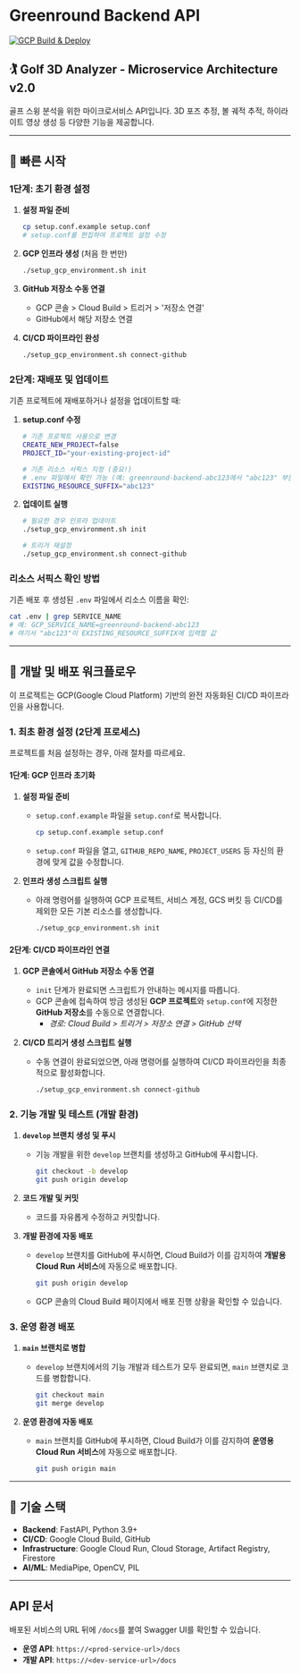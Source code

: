 # Greenround Backend API

[![GCP Build & Deploy](https://github.com/EON-LEE/greenround/actions/workflows/gcp-deploy.yml/badge.svg)](https://github.com/EON-LEE/greenround/actions/workflows/gcp-deploy.yml)

## 🏌️ Golf 3D Analyzer - Microservice Architecture v2.0

골프 스윙 분석을 위한 마이크로서비스 API입니다. 3D 포즈 추정, 볼 궤적 추적, 하이라이트 영상 생성 등 다양한 기능을 제공합니다.

---

## 🚀 빠른 시작

### 1단계: 초기 환경 설정

1. **설정 파일 준비**
   ```bash
   cp setup.conf.example setup.conf
   # setup.conf를 편집하여 프로젝트 설정 수정
   ```

2. **GCP 인프라 생성** (처음 한 번만)
   ```bash
   ./setup_gcp_environment.sh init
   ```

3. **GitHub 저장소 수동 연결**
   - GCP 콘솔 > Cloud Build > 트리거 > '저장소 연결'
   - GitHub에서 해당 저장소 연결

4. **CI/CD 파이프라인 완성**
   ```bash
   ./setup_gcp_environment.sh connect-github
   ```

### 2단계: 재배포 및 업데이트

기존 프로젝트에 재배포하거나 설정을 업데이트할 때:

1. **setup.conf 수정**
   ```bash
   # 기존 프로젝트 사용으로 변경
   CREATE_NEW_PROJECT=false
   PROJECT_ID="your-existing-project-id"
   
   # 기존 리소스 서픽스 지정 (중요!)
   # .env 파일에서 확인 가능 (예: greenround-backend-abc123에서 "abc123" 부분)
   EXISTING_RESOURCE_SUFFIX="abc123"
   ```

2. **업데이트 실행**
   ```bash
   # 필요한 경우 인프라 업데이트
   ./setup_gcp_environment.sh init
   
   # 트리거 재설정
   ./setup_gcp_environment.sh connect-github
   ```

### 리소스 서픽스 확인 방법

기존 배포 후 생성된 `.env` 파일에서 리소스 이름을 확인:
```bash
cat .env | grep SERVICE_NAME
# 예: GCP_SERVICE_NAME=greenround-backend-abc123
# 여기서 "abc123"이 EXISTING_RESOURCE_SUFFIX에 입력할 값
```

---

## 🚀 개발 및 배포 워크플로우

이 프로젝트는 GCP(Google Cloud Platform) 기반의 완전 자동화된 CI/CD 파이프라인을 사용합니다.

### 1. 최초 환경 설정 (2단계 프로세스)

프로젝트를 처음 설정하는 경우, 아래 절차를 따르세요.

#### 1단계: GCP 인프라 초기화

1.  **설정 파일 준비**
    - `setup.conf.example` 파일을 `setup.conf`로 복사합니다.
      ```bash
      cp setup.conf.example setup.conf
      ```
    - `setup.conf` 파일을 열고, `GITHUB_REPO_NAME`, `PROJECT_USERS` 등 자신의 환경에 맞게 값을 수정합니다.

2.  **인프라 생성 스크립트 실행**
    - 아래 명령어를 실행하여 GCP 프로젝트, 서비스 계정, GCS 버킷 등 CI/CD를 제외한 모든 기본 리소스를 생성합니다.
      ```bash
      ./setup_gcp_environment.sh init
      ```

#### 2단계: CI/CD 파이프라인 연결

1.  **GCP 콘솔에서 GitHub 저장소 수동 연결**
    - `init` 단계가 완료되면 스크립트가 안내하는 메시지를 따릅니다.
    - GCP 콘솔에 접속하여 방금 생성된 **GCP 프로젝트**와 `setup.conf`에 지정한 **GitHub 저장소**를 수동으로 연결합니다.
      - *경로: Cloud Build > 트리거 > 저장소 연결 > GitHub 선택*

2.  **CI/CD 트리거 생성 스크립트 실행**
    - 수동 연결이 완료되었으면, 아래 명령어를 실행하여 CI/CD 파이프라인을 최종적으로 활성화합니다.
      ```bash
      ./setup_gcp_environment.sh connect-github
      ```

### 2. 기능 개발 및 테스트 (개발 환경)

1.  **`develop` 브랜치 생성 및 푸시**
    - 기능 개발을 위한 `develop` 브랜치를 생성하고 GitHub에 푸시합니다.
      ```bash
      git checkout -b develop
      git push origin develop
      ```

2.  **코드 개발 및 커밋**
    - 코드를 자유롭게 수정하고 커밋합니다.

3.  **개발 환경에 자동 배포**
    - `develop` 브랜치를 GitHub에 푸시하면, Cloud Build가 이를 감지하여 **개발용 Cloud Run 서비스**에 자동으로 배포합니다.
      ```bash
      git push origin develop
      ```
    - GCP 콘솔의 Cloud Build 페이지에서 배포 진행 상황을 확인할 수 있습니다.

### 3. 운영 환경 배포

1.  **`main` 브랜치로 병합**
    - `develop` 브랜치에서의 기능 개발과 테스트가 모두 완료되면, `main` 브랜치로 코드를 병합합니다.
      ```bash
      git checkout main
      git merge develop
      ```

2.  **운영 환경에 자동 배포**
    - `main` 브랜치를 GitHub에 푸시하면, Cloud Build가 이를 감지하여 **운영용 Cloud Run 서비스**에 자동으로 배포합니다.
      ```bash
      git push origin main
      ```

---

## 🔧 기술 스택

- **Backend**: FastAPI, Python 3.9+
- **CI/CD**: Google Cloud Build, GitHub
- **Infrastructure**: Google Cloud Run, Cloud Storage, Artifact Registry, Firestore
- **AI/ML**: MediaPipe, OpenCV, PIL

---

## API 문서

배포된 서비스의 URL 뒤에 `/docs`를 붙여 Swagger UI를 확인할 수 있습니다.

- **운영 API**: `https://<prod-service-url>/docs`
- **개발 API**: `https://<dev-service-url>/docs` 